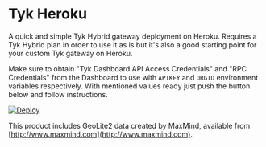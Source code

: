 # Tyk Heroku

A quick and simple Tyk Hybrid gateway deployment on Heroku. Requires a Tyk Hybrid plan in order to use it as is but it's also a good starting point for your custom Tyk gateway on Heroku.

Make sure to obtain "Tyk Dashboard API Access Credentials" and "RPC Credentials" from the Dashboard to use with `APIKEY` and `ORGID` environment variables respectively. With mentioned values ready just push the button below and follow instructions.

[![Deploy](https://www.herokucdn.com/deploy/button.svg)](https://heroku.com/deploy?template=https://github.com/TykTechnologies/tyk-heroku)

This product includes GeoLite2 data created by MaxMind, available from [http://www.maxmind.com](http://www.maxmind.com).

